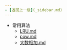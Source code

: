 ```yaml
---
- [返回上一级](_sidebar.md) 
---
```

- 常用算法
	 - [LRU.md](practice/必会算法/常用算法/LRU.md)
	 - [pow.md](practice/必会算法/常用算法/pow.md)
	 - [大数相加.md](practice/必会算法/常用算法/大数相加.md)
